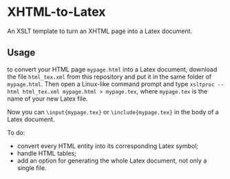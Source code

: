 # XHTML-to-Latex

An XSLT template to turn an XHTML page into a Latex document.

## Usage
to convert your HTML page `mypage.html` into a Latex document, download the file `html_tex.xml` from  this repository and put it in the same folder of `mypage.html`. Then open a Linux-like command prompt and type `xsltproc --html html_tex.xml mypage.html > mypage.tex`, where `mypage.tex` is the name of your new Latex file.

Now you can `\input{mypage.tex}` or `\include{mypage.tex}` in the body of a Latex document.

To do:
* convert every HTML entity into its corresponding Latex symbol;
* handle HTML tables;
* add an option for generating the whole Latex document, not only a single file.

